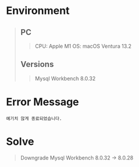# Environment
> ## PC
>> CPU: Apple M1
>> OS: macOS Ventura 13.2
>
> ## Versions
>> Mysql Workbench 8.0.32

# Error Message
```
예기치 않게 종료되었습니다.
```

# Solve
> Downgrade Mysql Workbench 8.0.32 -> 8.0.28